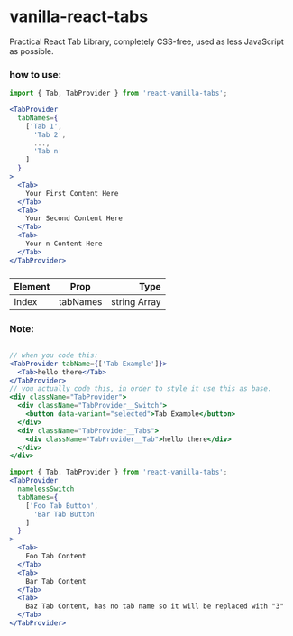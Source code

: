 # vanilla-react-tabs

Practical React Tab Library, completely CSS-free, used as less JavaScript as possible.

### how to use:

```jsx
import { Tab, TabProvider } from 'react-vanilla-tabs';

<TabProvider
  tabNames={
    ['Tab 1',
      'Tab 2',
      ...,
      'Tab n'
    ]
  }
>
  <Tab>
    Your First Content Here
  </Tab>
  <Tab>
    Your Second Content Here
  </Tab>
  <Tab>
    Your n Content Here
  </Tab>
</TabProvider>

```

###                           

| Element     |      Prop       |         Type |
|-------------|:---------------:|-------------:|
| Index | tabNames | string Array |

### Note:


``` jsx 

// when you code this:
<TabProvider tabName={['Tab Example']}>
  <Tab>hello there</Tab>
</TabProvider>
// you actually code this, in order to style it use this as base.
<div className="TabProvider">
  <div className="TabProvider__Switch">
    <button data-variant="selected">Tab Example</button>
  </div>
  <div className="TabProvider__Tabs">
    <div className="TabProvider__Tab">hello there</div>
  </div>
</div>
```


```jsx
import { Tab, TabProvider } from 'react-vanilla-tabs';
<TabProvider
  namelessSwitch
  tabNames={
    ['Foo Tab Button',
      'Bar Tab Button'
    ]
  }
>
  <Tab>
    Foo Tab Content
  </Tab>
  <Tab>
    Bar Tab Content
  </Tab>
  <Tab>
    Baz Tab Content, has no tab name so it will be replaced with "3"
  </Tab>
</TabProvider>
```